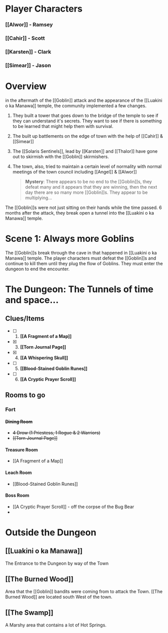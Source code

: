 # Player Characters
### [[Alwor]] - Ramsey
### [[Cahir]] - Scott
### [[Karsten]] - Clark
### [[Simear]] - Jason

# Overview
in the aftermath of the [[Goblin]] attack and the appearance of the [[Luakini o ka Manawa]] temple, the community implemented a few changes.

1. They built a tower that goes down to the bridge of the temple to see if they can understand it's secrets. They want to see if there is something to be learned that might help them with survival.
2. The built up battlements on the edge of town with the help of [[Cahir]] & [[Simear]]
3. The [[Solaris Sentinels]], lead by [[Karsten]] and [[Thalor]] have gone out to skirmish with the [[Goblin]] skirmishers.
4. The town, also, tried to maintain a certain level of normality with normal meetings of the town council including [[Angel]] & [[Alwor]]

	>**Mystery**: There appears to be no end to the [[Goblin]]s, they defeat many and it appears that they are winning, then the next day there are so many more [[Goblin]]s. They appear to be multiplying...

The [[Goblin]]s were not just sitting on their hands while the time passed. 6 months after the attack, they break open a tunnel into the [[Luakini o ka Manawa]] temple.

# Scene 1: Always more Goblins
The [[Goblin]]s break through the cave in that happened in [[Luakini o ka Manawa]] temple. The player characters must defeat the [[Goblin]]s and continue to kill them until they plug the flow of Goblins. They must enter the dungeon to end the encounter.

# The Dungeon: The Tunnels of time and space...
## Clues/Items
- [ ] 1. **[[A Fragment of a Map]]**
- [x] 3. **[[Torn Journal Page]]**
- [x] 4. **[[A Whispering Skull]]**
- [ ] 5. **[[Blood-Stained Goblin Runes]]**
- [ ] 6. **[[A Cryptic Prayer Scroll]]**
## Rooms to go
### Fort
#### ~~Dining Room~~
- ~~4 Drow (1 Priestess, 1 Rogue & 2 Warriors)~~
- ~~[[Torn Journal Page]]~~
#### Treasure Room
- [[A Fragment of a Map]]
#### Leach Room
- [[Blood-Stained Goblin Runes]]
#### Boss Room
- [[A Cryptic Prayer Scroll]] - off the corpse of the Bug Bear 
- 

# Outside the Dungeon
## [[Luakini o ka Manawa]]
The Entrance to the Dungeon by way of the Town

## [[The Burned Wood]]
Area that the [[Goblin]] bandits were coming from to attack the Town. [[The Burned Wood]] are located south West of the town.
## [[The Swamp]]
A Marshy area that contains a lot of Hot Springs.